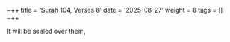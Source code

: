 +++
title = 'Surah 104, Verses 8'
date = '2025-08-27'
weight = 8
tags = []
+++

It will be sealed over them,